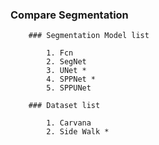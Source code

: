 ### Compare Segmentation


        ### Segmentation Model list  

            1. Fcn 
            2. SegNet
            3. UNet *
            4. SPPNet * 
            5. SPPUNet

        ### Dataset list

            1. Carvana
            2. Side Walk *  